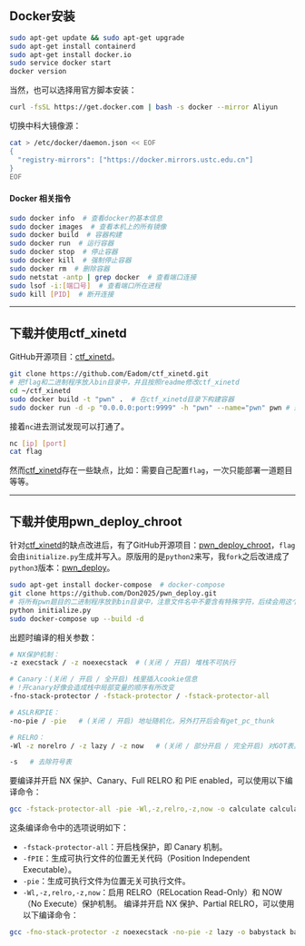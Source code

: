 ## Docker安装

```bash
sudo apt-get update && sudo apt-get upgrade
sudo apt-get install containerd
sudo apt-get install docker.io
sudo service docker start
docker version
```
当然，也可以选择用官方脚本安装：
```bash
curl -fsSL https://get.docker.com | bash -s docker --mirror Aliyun
```
切换中科大镜像源：
```bash
cat > /etc/docker/daemon.json << EOF 
{
  "registry-mirrors": ["https://docker.mirrors.ustc.edu.cn"]
} 
EOF
```
#### Docker 相关指令
```bash
sudo docker info  # 查看docker的基本信息
sudo docker images  # 查看本机上的所有镜像
sudo docker build  # 容器构建
sudo docker run  # 运行容器
sudo docker stop  # 停止容器
sudo docker kill  # 强制停止容器
sudo docker rm  # 删除容器
sudo netstat -antp | grep docker  # 查看端口连接
sudo lsof -i:[端口号]  # 查看端口所在进程
sudo kill [PID]  # 断开连接
```
------
## 下载并使用ctf_xinetd
GitHub开源项目：[ctf_xinetd](https://github.com/Eadom/ctf_xinetd)。
```bash
git clone https://github.com/Eadom/ctf_xinetd.git
# 把flag和二进制程序放入bin目录中，并且按照readme修改ctf_xinetd
cd ~/ctf_xinetd
sudo docker build -t "pwn" .  # 在ctf_xinetd目录下构建容器
sudo docker run -d -p "0.0.0.0:port:9999" -h "pwn" --name="pwn" pwn # 运行并部署该镜像 port端口号
```
接着`nc`进去测试发现可以打通了。
```bash
nc [ip] [port]
cat flag
```
然而[ctf_xinetd](https://github.com/Eadom/ctf_xinetd)存在一些缺点，比如：需要自己配置`flag`，一次只能部署一道题目等等。

------
## 下载并使用pwn_deploy_chroot
针对[ctf_xinetd](https://github.com/Eadom/ctf_xinetd)的缺点改进后，有了GitHub开源项目：[pwn_deploy_chroot](https://github.com/giantbranch/pwn_deploy_chroot)，`flag`会由`initialize.py`生成并写入。原版用的是`python2`来写，我`fork`之后改进成了`python3`版本：[pwn_deploy](https://github.com/Don2025/pwn_deploy)。
```bash
sudo apt-get install docker-compose  # docker-compose
git clone https://github.com/Don2025/pwn_deploy.git
# 将所有pwn题目的二进制程序放到bin目录中，注意文件名中不要含有特殊字符，后续会用这个文件名创建用户名
python initialize.py
sudo docker-compose up --build -d
```
出题时编译的相关参数：
```bash
# NX保护机制：
-z execstack / -z noexecstack  # (关闭 / 开启) 堆栈不可执行

# Canary：(关闭 / 开启 / 全开启) 栈里插入cookie信息
# !开canary好像会造成栈中局部变量的顺序有所改变
-fno-stack-protector / -fstack-protector / -fstack-protector-all 

# ASLR和PIE：
-no-pie / -pie   # (关闭 / 开启) 地址随机化，另外打开后会有get_pc_thunk

# RELRO：
-Wl -z norelro / -z lazy / -z now   # (关闭 / 部分开启 / 完全开启) 对GOT表具有写权限

-s   # 去除符号表
```
要编译并开启 NX 保护、Canary、Full RELRO 和 PIE enabled，可以使用以下编译命令：
```bash
gcc -fstack-protector-all -pie -Wl,-z,relro,-z,now -o calculate calculate.c -pthread
```
这条编译命令中的选项说明如下：
- `-fstack-protector-all`：开启栈保护，即 Canary 机制。
- `-fPIE`：生成可执行文件的位置无关代码（Position Independent Executable）。
- `-pie`：生成可执行文件为位置无关可执行文件。
- `-Wl,-z,relro,-z,now`：启用 RELRO（RELocation Read-Only）和 NOW（No Execute）保护机制。
编译并开启 NX 保护、Partial RELRO，可以使用以下编译命令：
```bash
gcc -fno-stack-protector -z noexecstack -no-pie -z lazy -o babystack babystack.c
```
